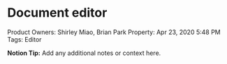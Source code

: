 # Document editor

Product Owners: Shirley Miao, Brian Park
Property: Apr 23, 2020 5:48 PM
Tags: Editor

**Notion Tip:** Add any additional notes or context here.